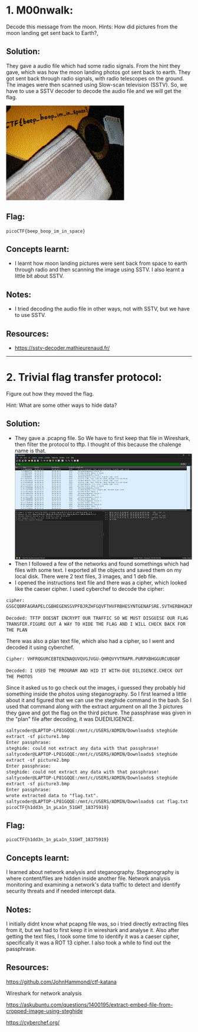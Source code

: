 # 1. M00nwalk: 

Decode this message from the moon. 
Hints: How did pictures from the moon landing get sent back to Earth?, 

## Solution:

They gave a audio file which had some radio signals. From the hint they gave, which was how the moon landing photos got sent back to earth. They got sent back through radio signals, with radio telescopes on the ground. The images were then scanned using Slow-scan television (SSTV). So, we have to use a SSTV decoder to decode the audio file and we will get the flag. 

![Image after keeping audio file in SSTV decoder](images/decoded-image.png)

## Flag:

```
picoCTF{beep_boop_im_in_space}
```

## Concepts learnt:

- I learnt how moon landing pictures were sent back from space to earth through radio and then scanning the image using SSTV. I also learnt a little bit about SSTV. 

## Notes:

- I tried decoding the audio file in other ways, not with SSTV, but we have to use SSTV. 

## Resources:

- https://sstv-decoder.mathieurenaud.fr/

 ***

 # 2. Trivial flag transfer protocol: 

Figure out how they moved the flag.

Hint: What are some other ways to hide data?

## Solution:

- They gave a .pcapng file. So We have to first keep that file in Wireshark, then filter the protocol to tftp. I thought of this because the chalenge name is that.
![wireshark](images/trivial1.png)
- Then I followed a few of the networks and found somethings which had files with some text. I exported all the objects and saved them on my local disk. There were 2 text files, 3 images, and 1 deb file.
- I opened the instructions text file and there was a cipher, which looked like the caeser cipher. I used cyberchef to decode the cipher:
```
cipher: GSGCQBRFAGRAPELCGBHEGENSSVPFBJRZHFGQVFTHVFRBHESYNTGENAFSRE.SVTHERBHGNJNLGBUVQRGURSYNTNAQVJVYYPURPXONPXSBEGURCYNA

Decoded: TFTP DOESNT ENCRYPT OUR TRAFFIC SO WE MUST DISGUISE OUR FLAG TRANSFER.FIGURE OUT A WAY TO HIDE THE FLAG AND I WILL CHECK BACK FOR THE PLAN
```
There was also a plan text file, which also had a cipher, so I went and decoded it using cyberchef.
```
Cipher: VHFRQGURCEBTENZNAQUVQVGJVGU-QHRQVYVTRAPR.PURPXBHGGURCUBGBF

Decoded: I USED THE PROGRAM AND HID IT WITH-DUE DILIGENCE.CHECK OUT THE PHOTOS
```
Since it asked us to go check out the images, i guessed they probably hid something inside the photos using steganography. So I first learned a little about it and figured that we can use the steghide command in the bash. So I used that command along with the extract argument on all the 3 pictures they gave and got the flag on the third picture. The passphrase was given in the "plan" file after decoding, it was DUEDILIGENCE. 
```
saltycoder@LAPTOP-LP81GQQE:/mnt/c/USERS/ADMIN/Downloads$ steghide extract -sf picture1.bmp
Enter passphrase:
steghide: could not extract any data with that passphrase!
saltycoder@LAPTOP-LP81GQQE:/mnt/c/USERS/ADMIN/Downloads$ steghide extract -sf picture2.bmp
Enter passphrase:
steghide: could not extract any data with that passphrase!
saltycoder@LAPTOP-LP81GQQE:/mnt/c/USERS/ADMIN/Downloads$ steghide extract -sf picture3.bmp
Enter passphrase:
wrote extracted data to "flag.txt".
saltycoder@LAPTOP-LP81GQQE:/mnt/c/USERS/ADMIN/Downloads$ cat flag.txt
picoCTF{h1dd3n_1n_pLa1n_51GHT_18375919}
```

## Flag:

```
picoCTF{h1dd3n_1n_pLa1n_51GHT_18375919}
```

## Concepts learnt:

I learned about network analysis and steganography. Steganography is where content/files are hidden inside another file. Network analysis monitoring and examining a network's data traffic to detect and identify security threats and if needed intercept data. 

## Notes:

I initially didnt know what pcapng file was, so i tried directly extracting files from it, but we had to first keep it in wireshark and analyse it. Also after getting the text files, I took some time to identify it was a caeser cipher, specifically it was a ROT 13 cipher. I also took a while to find out the passphrase. 

## Resources:

https://github.com/JohnHammond/ctf-katana

Wireshark for network analysis

https://askubuntu.com/questions/1400195/extract-embed-file-from-cropped-image-using-steghide

https://cyberchef.org/

